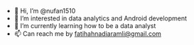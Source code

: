 - 👋 Hi, I’m @nufan1510
- 👀 I’m interested in data analytics and Android development 
- 🌱 I’m currently learning how to be a data analyst
- 📫 Can reach me by fatihahnadiaramli@gmail.com

<!---
nufan1510/nufan1510 is a ✨ special ✨ repository because its `README.md` (this file) appears on your GitHub profile.
You can click the Preview link to take a look at your changes.
--->
